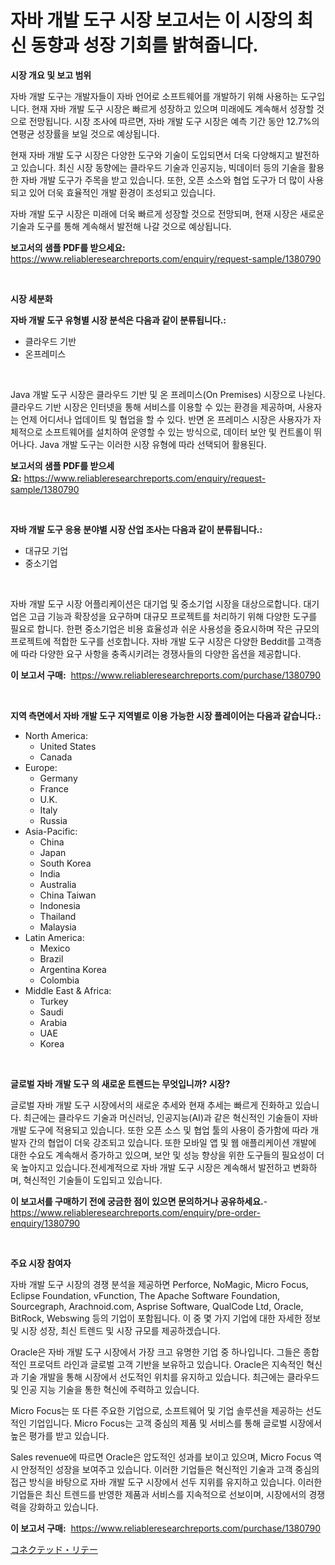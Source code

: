 <p><h1>자바 개발 도구 시장 보고서는 이 시장의 최신 동향과 성장 기회를 밝혀줍니다.</h1></p><p><strong>시장 개요 및 보고 범위</strong></p>
<p><p>자바 개발 도구는 개발자들이 자바 언어로 소프트웨어를 개발하기 위해 사용하는 도구입니다. 현재 자바 개발 도구 시장은 빠르게 성장하고 있으며 미래에도 계속해서 성장할 것으로 전망됩니다. 시장 조사에 따르면, 자바 개발 도구 시장은 예측 기간 동안 12.7%의 연평균 성장률을 보일 것으로 예상됩니다. </p><p>현재 자바 개발 도구 시장은 다양한 도구와 기술이 도입되면서 더욱 다양해지고 발전하고 있습니다. 최신 시장 동향에는 클라우드 기술과 인공지능, 빅데이터 등의 기술을 활용한 자바 개발 도구가 주목을 받고 있습니다. 또한, 오픈 소스와 협업 도구가 더 많이 사용되고 있어 더욱 효율적인 개발 환경이 조성되고 있습니다. </p><p>자바 개발 도구 시장은 미래에 더욱 빠르게 성장할 것으로 전망되며, 현재 시장은 새로운 기술과 도구를 통해 계속해서 발전해 나갈 것으로 예상됩니다.</p></p>
<p><strong>보고서의 샘플 PDF를 받으세요:</strong> <a href="https://www.reliableresearchreports.com/enquiry/request-sample/1380790">https://www.reliableresearchreports.com/enquiry/request-sample/1380790</a></p>
<p>&nbsp;</p>
<p><strong>시장 세분화</strong></p>
<p><strong>자바 개발 도구 유형별 시장 분석은 다음과 같이 분류됩니다.:</strong></p>
<p><ul><li>클라우드 기반</li><li>온프레미스</li></ul></p>
<p>&nbsp;</p>
<p><p>Java 개발 도구 시장은 클라우드 기반 및 온 프레미스(On Premises) 시장으로 나뉜다. 클라우드 기반 시장은 인터넷을 통해 서비스를 이용할 수 있는 환경을 제공하며, 사용자는 언제 어디서나 업데이트 및 협업을 할 수 있다. 반면 온 프레미스 시장은 사용자가 자체적으로 소프트웨어를 설치하여 운영할 수 있는 방식으로, 데이터 보안 및 컨트롤이 뛰어나다. Java 개발 도구는 이러한 시장 유형에 따라 선택되어 활용된다.</p></p>
<p><strong>보고서의 샘플 PDF를 받으세요:</strong>&nbsp;<a href="https://www.reliableresearchreports.com/enquiry/request-sample/1380790">https://www.reliableresearchreports.com/enquiry/request-sample/1380790</a></p>
<p>&nbsp;</p>
<p><strong> 자바 개발 도구 응용 분야별 시장 산업 조사는 다음과 같이 분류됩니다.:</strong></p>
<p><ul><li>대규모 기업</li><li>중소기업</li></ul></p>
<p>&nbsp;</p>
<p><p>자바 개발 도구 시장 어플리케이션은 대기업 및 중소기업 시장을 대상으로합니다. 대기업은 고급 기능과 확장성을 요구하며 대규모 프로젝트를 처리하기 위해 다양한 도구를 필요로 합니다. 한편 중소기업은 비용 효율성과 쉬운 사용성을 중요시하며 작은 규모의 프로젝트에 적합한 도구를 선호합니다. 자바 개발 도구 시장은 다양한 Beddit를 고객층에 따라 다양한 요구 사항을 충족시키려는 경쟁사들의 다양한 옵션을 제공합니다.</p></p>
<p><strong>이 보고서 구매:</strong>&nbsp; <a href="https://www.reliableresearchreports.com/purchase/1380790">https://www.reliableresearchreports.com/purchase/1380790</a></p>
<p>&nbsp;</p>
<p><strong>지역 측면에서 자바 개발 도구 지역별로 이용 가능한 시장 플레이어는 다음과 같습니다.:</strong></p>
<p><ul>
    <li>
        North America:
        <ul>
            <li>United States</li>
            <li>Canada</li>
        </ul>
    </li>
    <li>
        Europe:
        <ul>
            <li>Germany</li>
            <li>France</li>
            <li>U.K.</li>
            <li>Italy</li>
            <li>Russia</li>
        </ul>
    </li>
    <li>
        Asia-Pacific:
        <ul>
            <li>China</li>
            <li>Japan</li>
            <li>South Korea</li>
            <li>India</li>
            <li>Australia</li>
            <li>China Taiwan</li>
            <li>Indonesia</li>
            <li>Thailand</li>
            <li>Malaysia</li>
        </ul>
    </li>
    <li>
        Latin America:
        <ul>
            <li>Mexico</li>
            <li>Brazil</li>
            <li>Argentina Korea</li>
            <li>Colombia</li>
        </ul>
    </li>
    <li>
        Middle East & Africa:
        <ul>
            <li>Turkey</li>
            <li>Saudi</li>
            <li>Arabia</li>
            <li>UAE</li>
            <li>Korea</li>
        </ul>
    </li>
    </ul></p>
<p>&nbsp;</p>
<p><strong>글로벌 자바 개발 도구 의 새로운 트렌드는 무엇입니까? 시장?</strong></p>
<p><p>글로벌 자바 개발 도구 시장에서의 새로운 추세와 현재 추세는 빠르게 진화하고 있습니다. 최근에는 클라우드 기술과 머신러닝, 인공지능(AI)과 같은 혁신적인 기술들이 자바 개발 도구에 적용되고 있습니다. 또한 오픈 소스 및 협업 툴의 사용이 증가함에 따라 개발자 간의 협업이 더욱 강조되고 있습니다. 또한 모바일 앱 및 웹 애플리케이션 개발에 대한 수요도 계속해서 증가하고 있으며, 보안 및 성능 향상을 위한 도구들의 필요성이 더욱 높아지고 있습니다.전세계적으로 자바 개발 도구 시장은 계속해서 발전하고 변화하며, 혁신적인 기술들이 도입되고 있습니다.</p></p>
<p><strong>이 보고서를 구매하기 전에 궁금한 점이 있으면 문의하거나 공유하세요.</strong>- <a href="https://www.reliableresearchreports.com/enquiry/pre-order-enquiry/1380790">https://www.reliableresearchreports.com/enquiry/pre-order-enquiry/1380790</a></p>
<p>&nbsp;</p>
<p><strong>주요 시장 참여자</strong></p>
<p><p>자바 개발 도구 시장의 경쟁 분석을 제공하면 Perforce, NoMagic, Micro Focus, Eclipse Foundation, vFunction, The Apache Software Foundation, Sourcegraph, Arachnoid.com, Asprise Software, QualCode Ltd, Oracle, BitRock, Webswing 등의 기업이 포함됩니다. 이 중 몇 가지 기업에 대한 자세한 정보 및 시장 성장, 최신 트렌드 및 시장 규모를 제공하겠습니다.</p><p>Oracle은 자바 개발 도구 시장에서 가장 크고 유명한 기업 중 하나입니다. 그들은 종합적인 프로덕트 라인과 글로벌 고객 기반을 보유하고 있습니다. Oracle은 지속적인 혁신과 기술 개발을 통해 시장에서 선도적인 위치를 유지하고 있습니다. 최근에는 클라우드 및 인공 지능 기술을 통한 혁신에 주력하고 있습니다.</p><p>Micro Focus는 또 다른 주요한 기업으로, 소프트웨어 및 기업 솔루션을 제공하는 선도적인 기업입니다. Micro Focus는 고객 중심의 제품 및 서비스를 통해 글로벌 시장에서 높은 평가를 받고 있습니다.</p><p>Sales revenue에 따르면 Oracle은 압도적인 성과를 보이고 있으며, Micro Focus 역시 안정적인 성장을 보여주고 있습니다. 이러한 기업들은 혁신적인 기술과 고객 중심의 접근 방식을 바탕으로 자바 개발 도구 시장에서 선두 지위를 유지하고 있습니다. 이러한 기업들은 최신 트렌드를 반영한 제품과 서비스를 지속적으로 선보이며, 시장에서의 경쟁력을 강화하고 있습니다.</p></p>
<p><strong>이 보고서 구매:</strong>&nbsp;&nbsp;<a href="https://www.reliableresearchreports.com/purchase/1380790">https://www.reliableresearchreports.com/purchase/1380790</a></p>
<p><p><a href="https://github.com/Sophiaard2003/Market-Research-Report-List-1/blob/main/286173112937.md">コネクテッド・リテー</a></p></p>
